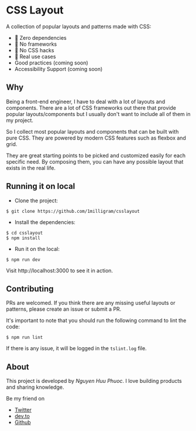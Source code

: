# CSS Layout

A collection of popular layouts and patterns made with CSS:

* 🎉 Zero dependencies
* 🎉 No frameworks
* 🎉 No CSS hacks
* 🎉 Real use cases
* Good practices (coming soon)
* Accessibility Support (coming soon)

## Why

Being a front-end engineer, I have to deal with a lot of layouts and components.
There are a lot of CSS frameworks out there that provide popular layouts/components but 
I usually don't want to include all of them in my project.

So I collect most popular layouts and components that can be built with pure CSS.
They are powered by modern CSS features such as flexbox and grid.

They are great starting points to be picked and customized easily for each specific need.
By composing them, you can have any possible layout that exists in the real life.

## Running it on local

- Clone the project:

```shell
$ git clone https://github.com/1milligram/csslayout
```

- Install the dependencies:

```shell
$ cd csslayout
$ npm install
```

- Run it on the local:

```shell
$ npm run dev
```

Visit http://localhost:3000 to see it in action.

## Contributing

PRs are welcomed. If you think there are any missing useful layouts or patterns, please create an issue or submit a PR.

It's important to note that you should run the following command to lint the code:

```shell
$ npm run lint
```

If there is any issue, it will be logged in the `tslint.log` file.

## About

This project is developed by _Nguyen Huu Phuoc_. I love building products and sharing knowledge.

Be my friend on
* [Twitter](https://twitter.com/nghuuphuoc)
* [dev.to](https://dev.to/phuocng)
* [Github](https://github.com/phuoc-ng)
